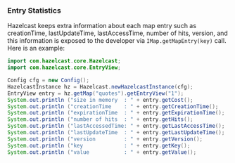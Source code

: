 
### Entry Statistics

Hazelcast keeps extra information about each map entry such as creationTime, lastUpdateTime, lastAccessTime, number of hits, version, and this information is exposed to the developer via `IMap.getMapEntry(key)` call. Here is an example:

```java
import com.hazelcast.core.Hazelcast;
import com.hazelcast.core.EntryView;

Config cfg = new Config();
HazelcastInstance hz = Hazelcast.newHazelcastInstance(cfg);
EntryView entry = hz.getMap("quotes").getEntryView("1");
System.out.println ("size in memory  : " + entry.getCost();
System.out.println ("creationTime    : " + entry.getCreationTime();
System.out.println ("expirationTime  : " + entry.getExpirationTime();
System.out.println ("number of hits  : " + entry.getHits();
System.out.println ("lastAccessedTime: " + entry.getLastAccessTime();
System.out.println ("lastUpdateTime  : " + entry.getLastUpdateTime();
System.out.println ("version         : " + entry.getVersion();
System.out.println ("key             : " + entry.getKey();
System.out.println ("value           : " + entry.getValue();
```
